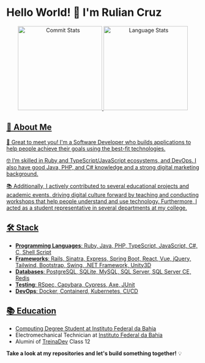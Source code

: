 # Hello World! 👋 I'm Rulian Cruz

<div align="center">
  <a href="https://github.com/ruliancruz">
  <img height="220em" alt="Commit Stats" src="https://github-readme-stats.vercel.app/api?username=ruliancruz&show_icons=true&hide=stars&show=reviews&include_all_commits=false&count_private=true"/>
  <img height="220em" alt="Language Stats" src="https://github-readme-stats.vercel.app/api/top-langs/?username=ruliancruz&layout=compact&langs_count=10"/>
</div>

## 🚀 About Me

👋 Great to meet you! I'm a Software Developer who builds applications to help people achieve their goals using the best-fit technologies.

🤓 I’m skilled in Ruby and TypeScript/JavaScript ecosystems, and DevOps. I also have good Java, PHP, and C# knowledge and a strong digital marketing background.

📚 Additionally, I actively contributed to several educational projects and academic events, driving digital culture forward by teaching and conducting workshops that help people understand and use technology. Furthermore, I acted as a student representative in several departments at my college.

## 🛠️ Stack

- **Programming Languages**: Ruby, Java, PHP, TypeScript, JavaScript, C#, C, Shell Script
- **Frameworks**: Rails, Sinatra, Express, Spring Boot, React, Vue, jQuery, Tailwind, Bootstrap, Swing, .NET Framework, Unity3D
- **Databases**: PostgreSQL, SQLite, MySQL, SQL Server, SQL Server CE, Redis
- **Testing**: RSpec, Capybara, Cypress, Axe, JUnit
- **DevOps**: Docker, Containerd, Kubernetes, CI/CD

## 📚 Education

- Computing Degree Student at [Instituto Federal da Bahia](https://portal.ifba.edu.br/jacobina/cursos/superior/Licenciatura/curso-superior-informatica)
- Electromechanical Technician at [Instituto Federal da Bahia](https://portal.ifba.edu.br/jacobina/cursos/subsequente/eletromecanica)
- Alumini of [TreinaDev](https://treinadev.com.br) Class 12

**Take a look at my repositories and let's build something together!** 💡
